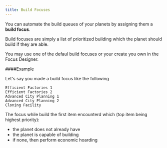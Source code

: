 ```yaml
---
title: Build Focuses
---
```


You can automate the build queues of your planets by assigning them a **build focus**.

Build focuses are simply a list of prioritized building which the planet should build if they are able.

You may use one of the defaul build focuses or your create you own in the Focus Designer.

####Example

Let's say you made a build focus like the following

```
Efficient Factories 1
Efficient Factories 2
Advanced City Planning 1
Advanced City Planning 2
Cloning Facility
```

The focus while build the first item encounterd which (top item being highest priority):  

* the planet does not already have
* the planet is capable of building
* if none, then perform economic hoarding

